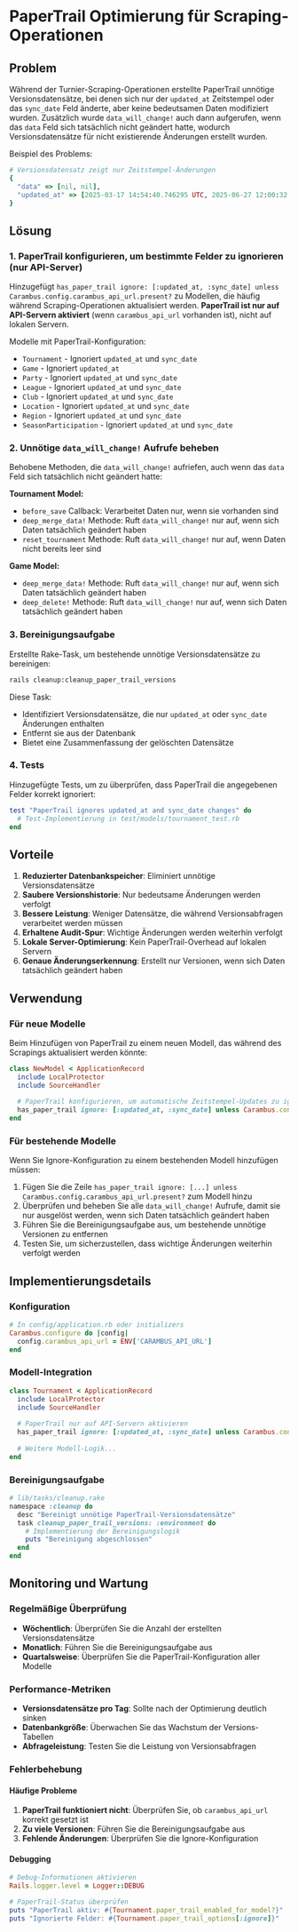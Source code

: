 # PaperTrail Optimierung für Scraping-Operationen

## Problem

Während der Turnier-Scraping-Operationen erstellte PaperTrail unnötige Versionsdatensätze, bei denen sich nur der `updated_at` Zeitstempel oder das `sync_date` Feld änderte, aber keine bedeutsamen Daten modifiziert wurden. Zusätzlich wurde `data_will_change!` auch dann aufgerufen, wenn das `data` Feld sich tatsächlich nicht geändert hatte, wodurch Versionsdatensätze für nicht existierende Änderungen erstellt wurden.

Beispiel des Problems:
```ruby
# Versionsdatensatz zeigt nur Zeitstempel-Änderungen
{
  "data" => [nil, nil], 
  "updated_at" => [2025-03-17 14:54:40.746295 UTC, 2025-06-27 12:00:32.087019 UTC]
}
```

## Lösung

### 1. PaperTrail konfigurieren, um bestimmte Felder zu ignorieren (nur API-Server)

Hinzugefügt `has_paper_trail ignore: [:updated_at, :sync_date] unless Carambus.config.carambus_api_url.present?` zu Modellen, die häufig während Scraping-Operationen aktualisiert werden. **PaperTrail ist nur auf API-Servern aktiviert** (wenn `carambus_api_url` vorhanden ist), nicht auf lokalen Servern.

Modelle mit PaperTrail-Konfiguration:
- `Tournament` - Ignoriert `updated_at` und `sync_date`
- `Game` - Ignoriert `updated_at`
- `Party` - Ignoriert `updated_at` und `sync_date`
- `League` - Ignoriert `updated_at` und `sync_date`
- `Club` - Ignoriert `updated_at` und `sync_date`
- `Location` - Ignoriert `updated_at` und `sync_date`
- `Region` - Ignoriert `updated_at` und `sync_date`
- `SeasonParticipation` - Ignoriert `updated_at` und `sync_date`

### 2. Unnötige `data_will_change!` Aufrufe beheben

Behobene Methoden, die `data_will_change!` aufriefen, auch wenn das `data` Feld sich tatsächlich nicht geändert hatte:

**Tournament Model:**
- `before_save` Callback: Verarbeitet Daten nur, wenn sie vorhanden sind
- `deep_merge_data!` Methode: Ruft `data_will_change!` nur auf, wenn sich Daten tatsächlich geändert haben
- `reset_tournament` Methode: Ruft `data_will_change!` nur auf, wenn Daten nicht bereits leer sind

**Game Model:**
- `deep_merge_data!` Methode: Ruft `data_will_change!` nur auf, wenn sich Daten tatsächlich geändert haben
- `deep_delete!` Methode: Ruft `data_will_change!` nur auf, wenn sich Daten tatsächlich geändert haben

### 3. Bereinigungsaufgabe

Erstellte Rake-Task, um bestehende unnötige Versionsdatensätze zu bereinigen:

```bash
rails cleanup:cleanup_paper_trail_versions
```

Diese Task:
- Identifiziert Versionsdatensätze, die nur `updated_at` oder `sync_date` Änderungen enthalten
- Entfernt sie aus der Datenbank
- Bietet eine Zusammenfassung der gelöschten Datensätze

### 4. Tests

Hinzugefügte Tests, um zu überprüfen, dass PaperTrail die angegebenen Felder korrekt ignoriert:

```ruby
test "PaperTrail ignores updated_at and sync_date changes" do
  # Test-Implementierung in test/models/tournament_test.rb
end
```

## Vorteile

1. **Reduzierter Datenbankspeicher**: Eliminiert unnötige Versionsdatensätze
2. **Saubere Versionshistorie**: Nur bedeutsame Änderungen werden verfolgt
3. **Bessere Leistung**: Weniger Datensätze, die während Versionsabfragen verarbeitet werden müssen
4. **Erhaltene Audit-Spur**: Wichtige Änderungen werden weiterhin verfolgt
5. **Lokale Server-Optimierung**: Kein PaperTrail-Overhead auf lokalen Servern
6. **Genaue Änderungserkennung**: Erstellt nur Versionen, wenn sich Daten tatsächlich geändert haben

## Verwendung

### Für neue Modelle

Beim Hinzufügen von PaperTrail zu einem neuen Modell, das während des Scrapings aktualisiert werden könnte:

```ruby
class NewModel < ApplicationRecord
  include LocalProtector
  include SourceHandler
  
  # PaperTrail konfigurieren, um automatische Zeitstempel-Updates zu ignorieren (nur API-Server)
  has_paper_trail ignore: [:updated_at, :sync_date] unless Carambus.config.carambus_api_url.present?
end
```

### Für bestehende Modelle

Wenn Sie Ignore-Konfiguration zu einem bestehenden Modell hinzufügen müssen:

1. Fügen Sie die Zeile `has_paper_trail ignore: [...] unless Carambus.config.carambus_api_url.present?` zum Modell hinzu
2. Überprüfen und beheben Sie alle `data_will_change!` Aufrufe, damit sie nur ausgelöst werden, wenn sich Daten tatsächlich geändert haben
3. Führen Sie die Bereinigungsaufgabe aus, um bestehende unnötige Versionen zu entfernen
4. Testen Sie, um sicherzustellen, dass wichtige Änderungen weiterhin verfolgt werden

## Implementierungsdetails

### Konfiguration

```ruby
# In config/application.rb oder initializers
Carambus.configure do |config|
  config.carambus_api_url = ENV['CARAMBUS_API_URL']
end
```

### Modell-Integration

```ruby
class Tournament < ApplicationRecord
  include LocalProtector
  include SourceHandler
  
  # PaperTrail nur auf API-Servern aktivieren
  has_paper_trail ignore: [:updated_at, :sync_date] unless Carambus.config.carambus_api_url.present?
  
  # Weitere Modell-Logik...
end
```

### Bereinigungsaufgabe

```ruby
# lib/tasks/cleanup.rake
namespace :cleanup do
  desc "Bereinigt unnötige PaperTrail-Versionsdatensätze"
  task cleanup_paper_trail_versions: :environment do
    # Implementierung der Bereinigungslogik
    puts "Bereinigung abgeschlossen"
  end
end
```

## Monitoring und Wartung

### Regelmäßige Überprüfung

- **Wöchentlich**: Überprüfen Sie die Anzahl der erstellten Versionsdatensätze
- **Monatlich**: Führen Sie die Bereinigungsaufgabe aus
- **Quartalsweise**: Überprüfen Sie die PaperTrail-Konfiguration aller Modelle

### Performance-Metriken

- **Versionsdatensätze pro Tag**: Sollte nach der Optimierung deutlich sinken
- **Datenbankgröße**: Überwachen Sie das Wachstum der Versions-Tabellen
- **Abfrageleistung**: Testen Sie die Leistung von Versionsabfragen

### Fehlerbehebung

#### Häufige Probleme

1. **PaperTrail funktioniert nicht**: Überprüfen Sie, ob `carambus_api_url` korrekt gesetzt ist
2. **Zu viele Versionen**: Führen Sie die Bereinigungsaufgabe aus
3. **Fehlende Änderungen**: Überprüfen Sie die Ignore-Konfiguration

#### Debugging

```ruby
# Debug-Informationen aktivieren
Rails.logger.level = Logger::DEBUG

# PaperTrail-Status überprüfen
puts "PaperTrail aktiv: #{Tournament.paper_trail_enabled_for_model?}"
puts "Ignorierte Felder: #{Tournament.paper_trail_options[:ignore]}"
``` 